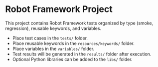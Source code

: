 # Robot Framework Project

This project contains Robot Framework tests organized by type (smoke, regression), reusable keywords, and variables.

- Place test cases in the `tests/` folder.
- Place reusable keywords in the `resources/keywords/` folder.
- Place variables in the `variables/` folder.
- Test results will be generated in the `results/` folder after execution.
- Optional Python libraries can be added to the `libs/` folder.
